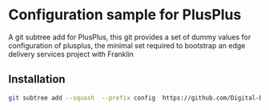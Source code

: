 # Configuration sample for PlusPlus

A git subtree add for PlusPlus, this git provides a set of dummy values for configuration of plusplus, the minimal set required to bootstrap an edge delivery services project with Franklin

## Installation

```sh
git subtree add --squash  --prefix config  https://github.com/Digital-Domain-Technologies-Ltd/pluspluconfig main

```
